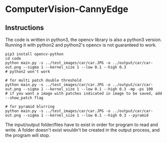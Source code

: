 # ComputerVision-CannyEdge

## Instructions

The code is written in python3, the opencv library is also a python3 version. Running it with python2 and python2's opencv is not guaranteed to work.

```shell script
pip3 install opencv-python
cd code
python main.py -s ../test_images/car/car.JPG -o ../output/car/car-out.png --sigma 1 --kernel_size 1 --low 0.1 --high 0.3
# python2 won't work

# for multi patch double threshold
python main.py -s ../test_images/car/car.JPG -o ../output/car/car-out.png --sigma 1 --kernel_size 1 --low 0.1 --high 0.3 -mp -ps 100
# if you want a image with patches indicated in image to be saved, add --show_patch flag

# for pyramid blurring
python main.py -s ../test_images/car/car.JPG -o ../output/car/car-out.png --sigma 1 --kernel_size 1 --low 0.1 --high 0.3 --pyramid
```

The input/output folder/files have to exist in order for program to read and write. A folder doesn't exist wouldn't be created in the output process, and the program will stop. 